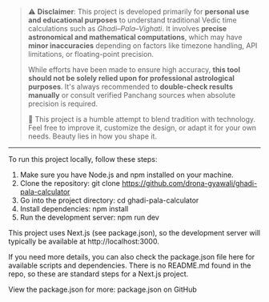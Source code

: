 
> ⚠️ **Disclaimer**:
> This project is developed primarily for **personal use and educational purposes** to understand traditional Vedic time calculations such as *Ghadi–Pala–Vighati*. It involves **precise astronomical and mathematical computations**, which may have **minor inaccuracies** depending on factors like timezone handling, API limitations, or floating-point precision.
>
> While efforts have been made to ensure high accuracy, **this tool should not be solely relied upon for professional astrological purposes**. It's always recommended to **double-check results manually** or consult verified Panchang sources when absolute precision is required.
>
> 🙏 This project is a humble attempt to blend tradition with technology. Feel free to improve it, customize the design, or adapt it for your own needs. Beauty lies in how you shape it.

---

To run this project locally, follow these steps:

1. Make sure you have Node.js and npm installed on your machine.
2. Clone the repository:
   git clone https://github.com/drona-gyawali/ghadi-pala-calculator
3. Go into the project directory:
   cd ghadi-pala-calculator
4. Install dependencies:
   npm install
5. Run the development server:
   npm run dev

This project uses Next.js (see package.json), so the development server will typically be available at http://localhost:3000.

If you need more details, you can also check the package.json file here for available scripts and dependencies. There is no README.md found in the repo, so these are standard steps for a Next.js project.

View the package.json for more: package.json on GitHub

